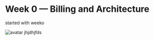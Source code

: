 # Week 0 — Billing and Architecture

started with weeko

![avatar jhjdhjfds](https://user-images.githubusercontent.com/92042814/219268009-62306e5a-a088-4715-b73c-3e51ec8f8558.PNG)






